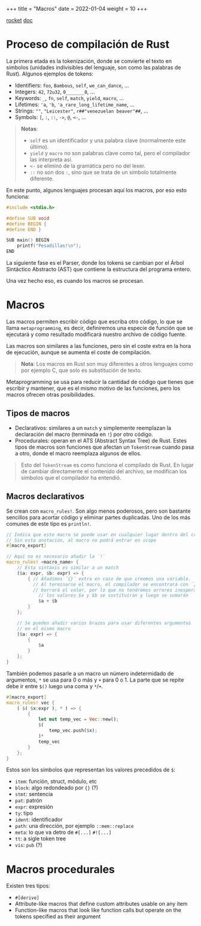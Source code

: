 +++
title = "Macros"
date = 2022-01-04
weight = 10
+++

[rocket](https://blog.logrocket.com/macros-in-rust-a-tutorial-with-examples/)
[doc](https://doc.rust-lang.org/book/ch19-06-macros.html)

# Proceso de compilación de Rust
La primera etada es la tokenización, donde se convierte el texto en símbolos
(unidades indivisibles del lenguaje, son como las palabras de Rust). Algunos
ejemplos de tokens:

+ Identifiers: `foo`, `Bambous`, `self`, `we_can_dance`, ...
+ Integers: `42`, `72u32`, `0_______0`, ...
+ Keywords: `_`, `fn`, `self`, `match`, `yield`, `macro`, ...
+ Lifetimes: `'a`, `'b`, `'a_rare_long_lifetime_name`, ...
+ Strings: `""`, `"Leicester"`, `r##"venezuelan beaver"##`, ...
+ Symbols: `[`, `:`, `::`, `->`, `@`, `<-`, ...

> **Notas**:
> + `self` es un identificador y una palabra clave (normalmente este último).
> + `yield` y `macro` no son palabras clave como tal, pero el compilador las
>   interpreta así.
> + `<-` se eliminó de la gramática pero no del lexer.
> + `::` no son dos `:`, sino que se trata de un símbolo totalmente diferente.

En este punto, algunos lenguajes procesan aquí los macros, por eso esto
funciona:

```c
#include <stdio.h>

#define SUB void
#define BEGIN {
#define END }

SUB main() BEGIN
    printf("Pesadillas!\n");
END
```

La siguiente fase es el Parser, donde los tokens se cambian por el Árbol
Sintáctico Abstracto (AST) que contiene la estructura del programa entero.

Una vez hecho eso, es cuando los macros se procesan.

# Macros
Las macros permiten escribir código que escriba otro código, lo que se llama
`metaprogramming`, es decir, definiremos una especie de función que se ejecutará
y como resultado modificará nuestro archivo de código fuente.

Las macros son similares a las funciones, pero sin el coste extra en la hora de
ejecución, aunque se aumenta el coste de compilación.

> **Nota**: Los macros en Rust son muy diferentes a otros lenguajes como por
> ejemplo C, que solo es substitución de texto.

Metaprogramming se usa para reducir la cantidad de código que tienes que
escribir y mantener, que es el mismo motivo de las funciones, pero los macros
ofrecen otras posibilidades.

## Tipos de macros
+ Declarativos: similares a un `match` y simplemente reemplazan la declaración
  del macro (terminada en `!`) por otro código.
+ Procedurales: operan en el ATS (Abstract Syntax Tree) de Rust. Estes tipos de
  macros son funciones que afectan un `TokenStream` cuando pasa a otro, donde el
  macro reemplaza algunos de ellos.

> Esto del `TokenStream` es como funciona el compilado de Rust. En lugar de
> cambiar directamente el contenido del archivo, se modifican los símbolos que
> el compilador ha entendió.

## Macros declarativos
Se crean con `macro_rules!`. Son algo menos poderosos, pero son bastante
sencillos para acortar código y eliminar partes duplicadas. Uno de los más
comunes de este tipo es `println!`.

```rs
// Indica que este macro se puede usar en cualquier lugar dentro del crate.
// Sin esta anotación, al macro no podrá entrar en scope
#[macro_export]

// Aquí no es necesario añadir la `!`
macro_rules! <macro_name> {
    // Esta sintáxis es similar a un match
    ($a: expr, $b: expr) => {
        { // Añadimos ´{}´ extra en caso de que creemos una variable.
          // Al terminarse el macro, el compilador se encontrará con `}` y
          // borrará el valor, por lo que no tendremos errores inesperados
            // los valores $a y $b se sustituiran y luego se sumarán
            $a + $b
        }
    };

    // Se pueden añadir varios brazos para usar diferentes argumentos
    // en el mismo macro
    ($a: expr) => {
        {
            $a
        }
    };
}
```

También podemos pasarle a un macro un número indetermidado de argumentos, `*` se
usa para 0 o más y `+` para 0 o 1. La parte que se repite debe ir entre `$()`
luego una coma y `*`/`+`.

```rs
#[macro_export]
macro_rules! vec {
    ( $( $x:expr ), * ) => {
        {
            let mut temp_vec = Vec::new();
            $(
                temp_vec.push($x);
            )*
            temp_vec
        }
    };
}
```

Estos son los símbolos que representan los valores precedidos de `$`:

+ `item`: función, struct, módulo, etc
+ `block`: algo redondeado por `{}` (?)
+ `stmt`: sentencia
+ `pat`: patrón
+ `expr`: expresión
+ `ty`: tipo
+ `ident`: identificador
+ `path`: una dirección, por ejemplo `::mem::replace`
+ `meta`: lo que va detro de `#[...]` `#![...]`
+ `tt`: a sigle token tree
+ `vis`: `pub` (?)

# Macros procedurales
Existen tres tipos:

+ `#[derive]`
+ Attribute-like macros that define custom attributes usable on any item
+ Function-like macros that look like function calls but operate on the tokens
  specified as their argument
